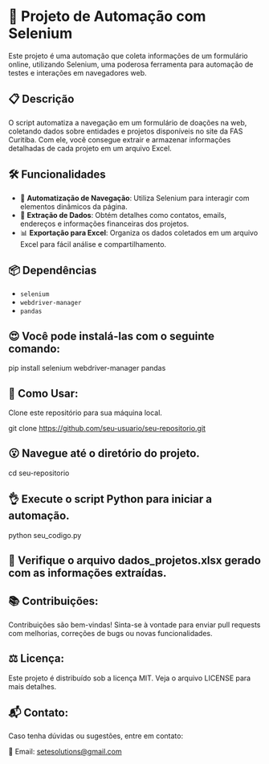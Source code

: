 # 🚀 Projeto de Automação com Selenium

Este projeto é uma automação que coleta informações de um formulário online, utilizando Selenium, uma poderosa ferramenta para automação de testes e interações em navegadores web.

## 📋 Descrição

O script automatiza a navegação em um formulário de doações na web, coletando dados sobre entidades e projetos disponíveis no site da FAS Curitiba. Com ele, você consegue extrair e armazenar informações detalhadas de cada projeto em um arquivo Excel.

## 🛠️ Funcionalidades

- 🔄 **Automatização de Navegação**: Utiliza Selenium para interagir com elementos dinâmicos da página.
- 📑 **Extração de Dados**: Obtém detalhes como contatos, emails, endereços e informações financeiras dos projetos.
- 📊 **Exportação para Excel**: Organiza os dados coletados em um arquivo Excel para fácil análise e compartilhamento.

## 📦 Dependências

- `selenium`
- `webdriver-manager`
- `pandas`

## 😍 Você pode instalá-las com o seguinte comando:

pip install selenium webdriver-manager pandas


## 🚀 Como Usar:

Clone este repositório para sua máquina local.

git clone https://github.com/seu-usuario/seu-repositorio.git

## 😮 Navegue até o diretório do projeto.

cd seu-repositorio

## 👌 Execute o script Python para iniciar a automação.

python seu_codigo.py

## 🧐 Verifique o arquivo dados_projetos.xlsx gerado com as informações extraídas.

## 📚 Contribuições:
Contribuições são bem-vindas! Sinta-se à vontade para enviar pull requests com melhorias, correções de bugs ou novas funcionalidades.

## ⚖️ Licença:
Este projeto é distribuído sob a licença MIT. Veja o arquivo LICENSE para mais detalhes.

## 📬 Contato:
Caso tenha dúvidas ou sugestões, entre em contato:

📧 Email: setesolutions@gmail.com
